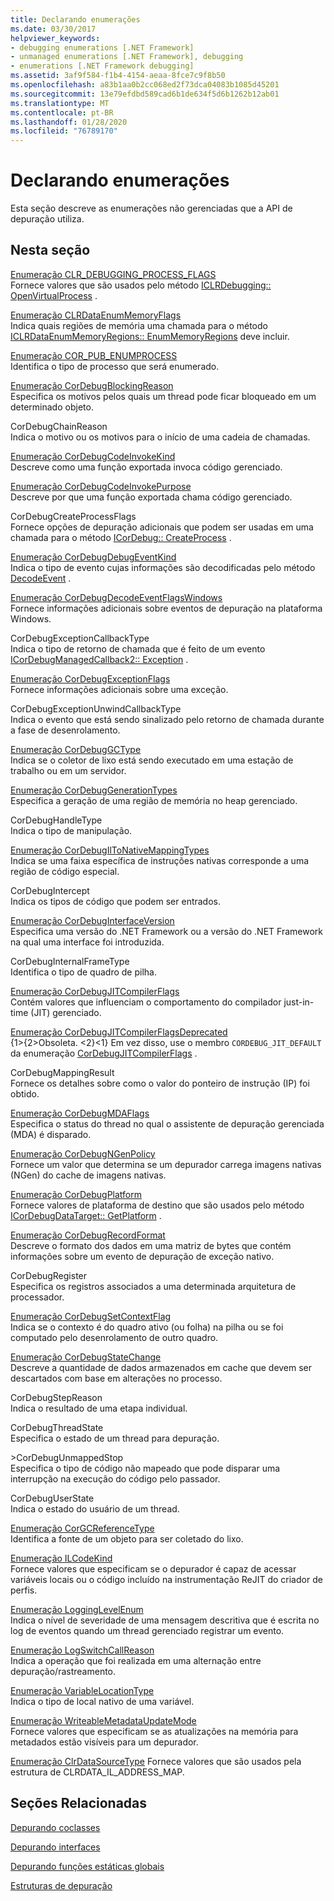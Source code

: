```yaml
---
title: Declarando enumerações
ms.date: 03/30/2017
helpviewer_keywords:
- debugging enumerations [.NET Framework]
- unmanaged enumerations [.NET Framework], debugging
- enumerations [.NET Framework debugging]
ms.assetid: 3af9f584-f1b4-4154-aeaa-8fce7c9f8b50
ms.openlocfilehash: a83b1aa0b2cc068ed2f73dca04083b1085d45201
ms.sourcegitcommit: 13e79efdbd589cad6b1de634f5d6b1262b12ab01
ms.translationtype: MT
ms.contentlocale: pt-BR
ms.lasthandoff: 01/28/2020
ms.locfileid: "76789170"
---
```

# <a name="debugging-enumerations"></a>Declarando enumerações
Esta seção descreve as enumerações não gerenciadas que a API de depuração utiliza.  
  
## <a name="in-this-section"></a>Nesta seção  
 [Enumeração CLR_DEBUGGING_PROCESS_FLAGS](clr-debugging-process-flags-enumeration.md)  
 Fornece valores que são usados pelo método [ICLRDebugging:: OpenVirtualProcess](iclrdebugging-openvirtualprocess-method.md) .  
  
 [Enumeração CLRDataEnumMemoryFlags](clrdataenummemoryflags-enumeration.md)  
 Indica quais regiões de memória uma chamada para o método [ICLRDataEnumMemoryRegions:: EnumMemoryRegions](iclrdataenummemoryregions-enummemoryregions-method.md) deve incluir.  
  
 [Enumeração COR_PUB_ENUMPROCESS](cor-pub-enumprocess-enumeration.md)  
 Identifica o tipo de processo que será enumerado.  
  
 [Enumeração CorDebugBlockingReason](cordebugblockingreason-enumeration.md)  
 Especifica os motivos pelos quais um thread pode ficar bloqueado em um determinado objeto.  
  
 CorDebugChainReason  
 Indica o motivo ou os motivos para o início de uma cadeia de chamadas.  
  
 [Enumeração CorDebugCodeInvokeKind](cordebugcodeinvokekind-enumeration.md)  
 Descreve como uma função exportada invoca código gerenciado.  
  
 [Enumeração CorDebugCodeInvokePurpose](cordebugcodeinvokepurpose-enumeration.md)  
 Descreve por que uma função exportada chama código gerenciado.  
  
 CorDebugCreateProcessFlags  
 Fornece opções de depuração adicionais que podem ser usadas em uma chamada para o método [ICorDebug:: CreateProcess](icordebug-createprocess-method.md) .  
  
 [Enumeração CorDebugDebugEventKind](cordebugdebugeventkind-enumeration.md)  
 Indica o tipo de evento cujas informações são decodificadas pelo método [DecodeEvent](icordebugprocess6-decodeevent-method.md) .  
  
 [Enumeração CorDebugDecodeEventFlagsWindows](cordebugdecodeeventflagswindows-enumeration.md)  
 Fornece informações adicionais sobre eventos de depuração na plataforma Windows.  
  
 CorDebugExceptionCallbackType  
 Indica o tipo de retorno de chamada que é feito de um evento [ICorDebugManagedCallback2:: Exception](icordebugmanagedcallback2-exception-method.md) .  
  
 [Enumeração CorDebugExceptionFlags](cordebugexceptionflags-enumeration.md)  
 Fornece informações adicionais sobre uma exceção.  
  
 CorDebugExceptionUnwindCallbackType  
 Indica o evento que está sendo sinalizado pelo retorno de chamada durante a fase de desenrolamento.  
  
 [Enumeração CorDebugGCType](cordebuggctype-enumeration.md)  
 Indica se o coletor de lixo está sendo executado em uma estação de trabalho ou em um servidor.  
  
 [Enumeração CorDebugGenerationTypes](cordebuggenerationtypes-enumeration.md)  
 Especifica a geração de uma região de memória no heap gerenciado.  
  
 CorDebugHandleType  
 Indica o tipo de manipulação.  
  
 [Enumeração CorDebugIlToNativeMappingTypes](cordebugiltonativemappingtypes-enumeration.md)  
 Indica se uma faixa específica de instruções nativas corresponde a uma região de código especial.  
  
 CorDebugIntercept  
 Indica os tipos de código que podem ser entrados.  
  
 [Enumeração CorDebugInterfaceVersion](cordebuginterfaceversion-enumeration.md)  
 Especifica uma versão do .NET Framework ou a versão do .NET Framework na qual uma interface foi introduzida.  
  
 CorDebugInternalFrameType  
 Identifica o tipo de quadro de pilha.  
  
 [Enumeração CorDebugJITCompilerFlags](cordebugjitcompilerflags-enumeration.md)  
 Contém valores que influenciam o comportamento do compilador just-in-time (JIT) gerenciado.  
  
 [Enumeração CorDebugJITCompilerFlagsDeprecated](cordebugjitcompilerflagsdeprecated-enumeration.md)  
 {1&gt;{2&gt;Obsoleta. &lt;2}&lt;1} Em vez disso, use o membro `CORDEBUG_JIT_DEFAULT` da enumeração [CorDebugJITCompilerFlags](cordebugjitcompilerflags-enumeration.md) .  
  
 CorDebugMappingResult  
 Fornece os detalhes sobre como o valor do ponteiro de instrução (IP) foi obtido.  
  
 [Enumeração CorDebugMDAFlags](cordebugmdaflags-enumeration.md)  
 Especifica o status do thread no qual o assistente de depuração gerenciada (MDA) é disparado.  
  
 [Enumeração CorDebugNGenPolicy](cordebugngenpolicy-enumeration.md)  
 Fornece um valor que determina se um depurador carrega imagens nativas (NGen) do cache de imagens nativas.  
  
 [Enumeração CorDebugPlatform](cordebugplatform-enumeration.md)  
 Fornece valores de plataforma de destino que são usados pelo método [ICorDebugDataTarget:: GetPlatform](icordebugdatatarget-getplatform-method.md) .  
  
 [Enumeração CorDebugRecordFormat](cordebugrecordformat-enumeration.md)  
 Descreve o formato dos dados em uma matriz de bytes que contém informações sobre um evento de depuração de exceção nativo.  
  
 CorDebugRegister  
 Especifica os registros associados a uma determinada arquitetura de processador.  
  
 [Enumeração CorDebugSetContextFlag](cordebugsetcontextflag-enumeration.md)  
 Indica se o contexto é do quadro ativo (ou folha) na pilha ou se foi computado pelo desenrolamento de outro quadro.  
  
 [Enumeração CorDebugStateChange](cordebugstatechange-enumeration.md)  
 Descreve a quantidade de dados armazenados em cache que devem ser descartados com base em alterações no processo.  
  
 CorDebugStepReason  
 Indica o resultado de uma etapa individual.  
  
 CorDebugThreadState  
 Especifica o estado de um thread para depuração.  
  
 \>CorDebugUnmappedStop  
 Especifica o tipo de código não mapeado que pode disparar uma interrupção na execução do código pelo passador.  
  
 CorDebugUserState  
 Indica o estado do usuário de um thread.  
  
 [Enumeração CorGCReferenceType](corgcreferencetype-enumeration.md)  
 Identifica a fonte de um objeto para ser coletado do lixo.  
  
 [Enumeração ILCodeKind](ilcodekind-enumeration.md)  
 Fornece valores que especificam se o depurador é capaz de acessar variáveis locais ou o código incluído na instrumentação ReJIT do criador de perfis.  
  
 [Enumeração LoggingLevelEnum](logginglevelenum-enumeration.md)  
 Indica o nível de severidade de uma mensagem descritiva que é escrita no log de eventos quando um thread gerenciado registrar um evento.  
  
 [Enumeração LogSwitchCallReason](logswitchcallreason-enumeration.md)  
 Indica a operação que foi realizada em uma alternação entre depuração/rastreamento.  
  
 [Enumeração VariableLocationType](variablelocationtype-enumeration.md)  
 Indica o tipo de local nativo de uma variável.  
  
 [Enumeração WriteableMetadataUpdateMode](writeablemetadataupdatemode-enumeration.md)  
 Fornece valores que especificam se as atualizações na memória para metadados estão visíveis para um depurador. 

 [Enumeração ClrDataSourceType](clrdatasourcetype-enumeration.md) Fornece valores que são usados pela estrutura de CLRDATA_IL_ADDRESS_MAP.

## <a name="related-sections"></a>Seções Relacionadas  
 [Depurando coclasses](debugging-coclasses.md)  
  
 [Depurando interfaces](debugging-interfaces.md)  
  
 [Depurando funções estáticas globais](debugging-global-static-functions.md)  
  
 [Estruturas de depuração](debugging-structures.md)
